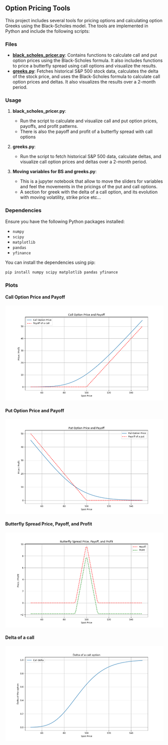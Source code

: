 ## Option Pricing Tools

This project includes several tools for pricing options and calculating option Greeks using the Black-Scholes model. The tools are implemented in Python and include the following scripts:

### Files

- **[black_scholes_pricer.py](black_scholes_pricer.py)**: Contains functions to calculate call and put option prices using the Black-Scholes formula. It also includes functions to price a butterfly spread using call options and visualize the results.
- **[greeks.py](greeks.py)**: Fetches historical S&P 500 stock data, calculates the delta of the stock price, and uses the Black-Scholes formula to calculate call option prices and deltas. It also visualizes the results over a 2-month period.

### Usage

1. **black_scholes_pricer.py**:
   - Run the script to calculate and visualize call and put option prices, payoffs, and profit patterns.
   - There is also the payoff and profit of a butterfly spread with call options


2. **greeks.py**:
   - Run the script to fetch historical S&P 500 data, calculate deltas, and visualize call option prices and deltas over a 2-month period.


3. **Moving variables for BS and greeks.py**:
    - This is a jupyter notebook that allow to move the sliders for variables and feel the movements in the pricings of the put and call options.
    - A section for greek with the delta of a call option, and its evolution with moving volatility, strike price etc...

### Dependencies

Ensure you have the following Python packages installed:
- `numpy`
- `scipy`
- `matplotlib`
- `pandas`
- `yfinance`

You can install the dependencies using pip:
```sh
pip install numpy scipy matplotlib pandas yfinance
```

### Plots

#### Call Option Price and Payoff
![Call Option Price and Payoff](call_option_price_and_payoff.png)

#### Put Option Price and Payoff
![Put Option Price and Payoff](put_option_price_and_payoff.png)

#### Butterfly Spread Price, Payoff, and Profit
![Butterfly Spread Price, Payoff, and Profit](butterfly_spread_price_payoff_profit.png)

#### Delta of a call
![Delta of a call](delta_call.png)
